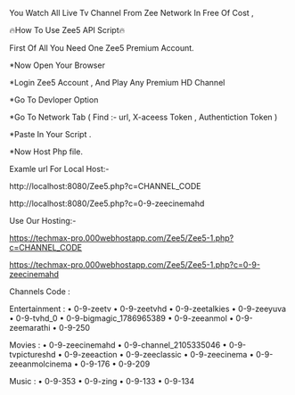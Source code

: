 You Watch All Live Tv Channel From Zee Network In Free Of Cost ,

🔥How To Use Zee5 API Script🔥

First Of All You Need One Zee5 Premium Account.

*Now Open Your Browser

*Login Zee5 Account , And Play Any Premium HD Channel

*Go To Devloper Option

*Go To Network Tab ( Find :- url, X-aceess Token , Authentiction Token )

*Paste In Your Script .

*Now Host Php file.

Examle url For Local Host:-

http://localhost:8080/Zee5.php?c=CHANNEL_CODE

http://localhost:8080/Zee5.php?c=0-9-zeecinemahd

Use Our Hosting:-

https://techmax-pro.000webhostapp.com/Zee5/Zee5-1.php?c=CHANNEL_CODE

https://techmax-pro.000webhostapp.com/Zee5/Zee5-1.php?c=0-9-zeecinemahd

Channels Code :

Entertainment :
• 0-9-zeetv
• 0-9-zeetvhd
• 0-9-zeetalkies
• 0-9-zeeyuva
• 0-9-tvhd_0
• 0-9-bigmagic_1786965389
• 0-9-zeeanmol
• 0-9-zeemarathi
• 0-9-250


Movies :
• 0-9-zeecinemahd
• 0-9-channel_2105335046
• 0-9-tvpictureshd
• 0-9-zeeaction
• 0-9-zeeclassic
• 0-9-zeecinema
• 0-9-zeeanmolcinema
• 0-9-176
• 0-9-209


Music :
• 0-9-353
• 0-9-zing
• 0-9-133
• 0-9-134
